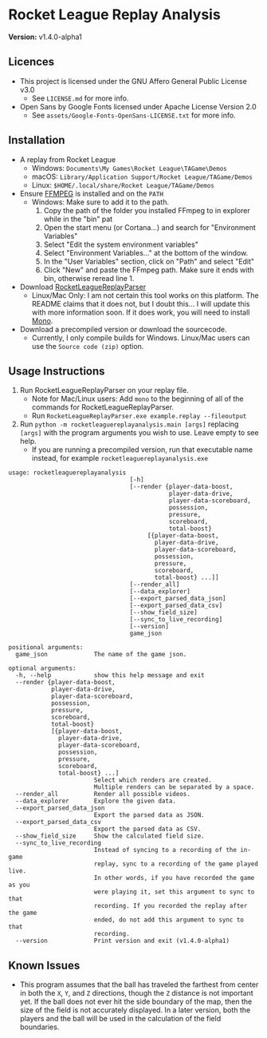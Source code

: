 # Rocket League Replay Analysis

**Version:** v1.4.0-alpha1

## Licences

- This project is licensed under the GNU Affero General Public License v3.0
  - See `LICENSE.md` for more info.
- Open Sans by Google Fonts licensed under Apache License Version 2.0
  - See `assets/Google-Fonts-OpenSans-LICENSE.txt` for more info.

## Installation

* A replay from Rocket League
  * Windows: `Documents\My Games\Rocket League\TAGame\Demos`
  * macOS: `Library/Application Support/Rocket League/TAGame/Demos`
  * Linux: `$HOME/.local/share/Rocket League/TAGame/Demos`
* Ensure [FFMPEG](http://ffmpeg.org/download.html) is installed and on the `PATH`
  * Windows: Make sure to add it to the path.
    1. Copy the path of the folder you installed FFmpeg to in explorer while in the "bin" pat
    2. Open the start menu (or Cortana…) and search for "Environment Variables"
    3. Select "Edit the system environment variables"
    4. Select "Environment Variables…" at the bottom of the window.
    5. In the "User Variables" section, click on "Path" and select "Edit"
    6. Click "New" and paste the FFmpeg path. Make sure it ends with bin, otherwise reread line 1.
* Download [RocketLeagueReplayParser](https://github.com/jjbott/RocketLeagueReplayParser/releases)
  * Linux/Mac Only: I am not certain this tool works on this platform. The
  README claims that it does not, but I doubt this... I will update this
  with more information soon.  If it does work, you will need to install
  [Mono](http://www.mono-project.com/).
* Download a precompiled version or download the sourcecode.
  * Currently, I only compile builds for Windows. Linux/Mac users can use
  the `Source code (zip)` option.

## Usage Instructions

1. Run RocketLeagueReplayParser on your replay file.
    * Note for Mac/Linux users: Add `mono` to the beginning of all of the 
    commands for RocketLeagueReplayParser.
    * Run `RocketLeagueReplayParser.exe example.replay --fileoutput`
2. Run `python -m rocketleaguereplayanalysis.main [args]` replacing 
`[args]` with the program arguments you wish to use.  Leave empty to see help.
    * If you are running a precompiled version, run that 
    executable name instead, for example `rocketleaguereplayanalysis.exe`

```
usage: rocketleaguereplayanalysis 
                                  [-h]
                                  [--render {player-data-boost,
                                             player-data-drive,
                                             player-data-scoreboard,
                                             possession,
                                             pressure,
                                             scoreboard,
                                             total-boost} 
                                       [{player-data-boost,
                                         player-data-drive,
                                         player-data-scoreboard,
                                         possession,
                                         pressure,
                                         scoreboard,
                                         total-boost} ...]]
                                  [--render_all]
                                  [--data_explorer] 
                                  [--export_parsed_data_json]
                                  [--export_parsed_data_csv]
                                  [--show_field_size] 
                                  [--sync_to_live_recording]
                                  [--version]
                                  game_json

positional arguments:
  game_json             The name of the game json.

optional arguments:
  -h, --help            show this help message and exit
  --render {player-data-boost,
            player-data-drive,
            player-data-scoreboard,
            possession,
            pressure,
            scoreboard,
            total-boost} 
            [{player-data-boost,
              player-data-drive,
              player-data-scoreboard,
              possession,
              pressure,
              scoreboard,
              total-boost} ...]
                        Select which renders are created. 
                        Multiple renders can be separated by a space.
  --render_all          Render all possible videos.
  --data_explorer       Explore the given data.
  --export_parsed_data_json
                        Export the parsed data as JSON.
  --export_parsed_data_csv
                        Export the parsed data as CSV.
  --show_field_size     Show the calculated field size.
  --sync_to_live_recording
                        Instead of syncing to a recording of the in-game
                        replay, sync to a recording of the game played live.
                        In other words, if you have recorded the game as you
                        were playing it, set this argument to sync to that
                        recording. If you recorded the replay after the game
                        ended, do not add this argument to sync to that
                        recording.
  --version             Print version and exit (v1.4.0-alpha1)
```

## Known Issues

* This program assumes that the ball has traveled the farthest from center 
in both the `X`, `Y`, and `Z` directions, though the `Z` distance is not 
important yet.  If the ball does not ever hit the side boundary of the map, 
then the size of the field is not accurately displayed.  In a later version, 
both the players and the ball will be used in the calculation of the field 
boundaries.
